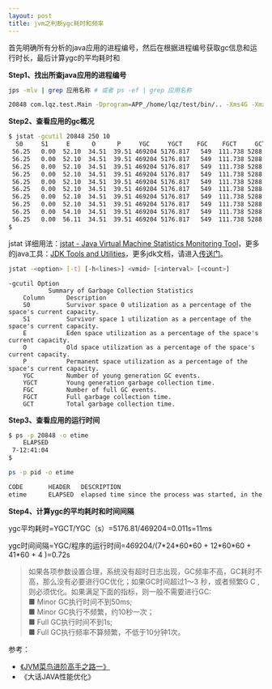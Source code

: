 ```yaml
---
layout: post
title: jvm之判断ygc耗时和频率
---
```


首先明确所有分析的java应用的进程编号，然后在根据进程编号获取gc信息和运行时长，最后计算ygc的平均耗时和

**Step1、找出所查java应用的进程编号**

```bash
jps -mlv | grep 应用名称 # 或者 ps -ef | grep 应用名称
```

```bash
20848 com.lqz.test.Main -Dprogram=APP_/home/lqz/test/bin/.. -Xms4G -Xmx4G
```

**Step2、查看应用的gc概况**

```bash
$ jstat -gcutil 20848 250 10
  S0     S1     E      O      P     YGC     YGCT    FGC    FGCT     GCT   
 56.25   0.00  52.10  34.51  39.51 469204 5176.817   549  111.738 5288.555
 56.25   0.00  52.10  34.51  39.51 469204 5176.817   549  111.738 5288.555
 56.25   0.00  52.10  34.51  39.51 469204 5176.817   549  111.738 5288.555
 56.25   0.00  52.10  34.51  39.51 469204 5176.817   549  111.738 5288.555
 56.25   0.00  52.10  34.51  39.51 469204 5176.817   549  111.738 5288.555
 56.25   0.00  52.10  34.51  39.51 469204 5176.817   549  111.738 5288.555
 56.25   0.00  52.10  34.51  39.51 469204 5176.817   549  111.738 5288.555
 56.25   0.00  52.10  34.51  39.51 469204 5176.817   549  111.738 5288.555
 56.25   0.00  54.10  34.51  39.51 469204 5176.817   549  111.738 5288.555
 56.25   0.00  56.11  34.51  39.51 469204 5176.817   549  111.738 5288.555
$ 
```

jstat 详细用法：[jstat - Java Virtual Machine Statistics Monitoring Tool](https://docs.oracle.com/javase/7/docs/technotes/tools/share/jstat.html)，更多的java工具：[JDK Tools and Utilities](https://docs.oracle.com/javase/7/docs/technotes/tools)，更多jdk文档，请进入[传送门](https://docs.oracle.com/en)。

```bash
jstat -<option> [-t] [-h<lines>] <vmid> [<interval> [<count>]
```

```
-gcutil Option
           Summary of Garbage Collection Statistics
    Column      Description
    S0          Survivor space 0 utilization as a percentage of the space's current capacity.
    S1          Survivor space 1 utilization as a percentage of the space's current capacity.
    E           Eden space utilization as a percentage of the space's current capacity.
    O           Old space utilization as a percentage of the space's current capacity.
    P           Permanent space utilization as a percentage of the space's current capacity.
    YGC         Number of young generation GC events.
    YGCT        Young generation garbage collection time.
    FGC         Number of full GC events.
    FGCT        Full garbage collection time.
    GCT         Total garbage collection time.
```

**Step3、查看应用的运行时间**

```bash
$ ps -p 20848 -o etime
    ELAPSED
 7-12:41:04
$ 
```

```bash
ps -p pid -o etime
```

```bash
CODE       HEADER   DESCRIPTION
etime      ELAPSED  elapsed time since the process was started, in the form [[dd-]hh:]mm:ss.
```

**Step4、计算ygc的平均耗时和时间间隔**

ygc平均耗时=YGCT/YGC（s）=5176.81/469204=0.011s=11ms

ygc时间间隔=YGC/程序的运行时间=469204/(7\*24\*60\*60 + 12\*60\*60 + 41\*60 + 4 )=0.72s

> 如果各项参数设置合理，系统没有超时日志出现，GC频率不高，GC耗时不高，那么没有必要进行GC优化；如果GC时间超过1〜3 秒，或者频繁G C ,则必须优化。如果满足下面的指标，则一般不需要进行GC:  
> ■ Minor GC执行时间不到50ms;  
> ■ Minor GC执行不频繁，约10秒一次；  
> ■ Full GC执行时间不到1s;  
> ■ Full GC执行频率不算频繁，不低于10分钟1次。

参考：

-   [《JVM菜鸟进阶高手之路一》](https://mp.weixin.qq.com/s/wRok6M8JJQvMoyBLlTzKYg) 
-   《大话JAVA性能优化》
